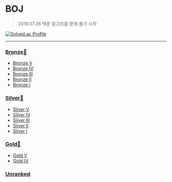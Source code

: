 # BOJ

> 2019.07.26 백준 알고리즘 문제 풀기 시작

[![Solved.ac Profile](http://mazassumnida.wtf/api/v2/generate_badge?boj=favorcat)](https://solved.ac/favorcat)

---
### [Bronze🥉](https://github.com/favorcat/BOJ/tree/master/Bronze)
 - [Bronze V](https://github.com/favorcat/BOJ/tree/master/Bronze/Bronze%20V)
 - [Bronze IV](https://github.com/favorcat/BOJ/tree/master/Bronze/Bronze%20IV)
 - [Bronze III](https://github.com/favorcat/BOJ/tree/master/Bronze/Bronze%20III)
 - [Bronze II](https://github.com/favorcat/BOJ/tree/master/Bronze/Bronze%20II)
 - [Bronze I](https://github.com/favorcat/BOJ/tree/master/Bronze/Bronze%20I)

### [Silver🥈](https://github.com/favorcat/BOJ/tree/master/Silver)
 - [Silver V](https://github.com/favorcat/BOJ/tree/master/Silver/Silver%20V)
 - [Silver IV](https://github.com/favorcat/BOJ/tree/master/Silver/Silver%20IV)
 - [Silver III](https://github.com/favorcat/BOJ/tree/master/Silver/Silver%20III)
 - [Silver II](https://github.com/favorcat/BOJ/tree/master/Silver/Silver%20II)
 - [Silver I](https://github.com/favorcat/BOJ/tree/master/Silver/Silver%20I)

### [Gold🥇](https://github.com/favorcat/BOJ/tree/master/Gold)
 - [Gold V](https://github.com/favorcat/BOJ/tree/master/Gold/Gold%20V)
 - [Gold IV](https://github.com/favorcat/BOJ/tree/master/Gold/Gold%20IV)

### [Unranked](https://github.com/favorcat/BOJ/tree/master/Unranked)
